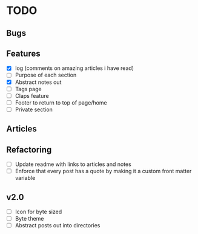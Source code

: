 # TODO

## Bugs

## Features

- [x] log (comments on amazing articles i have read)
- [ ] Purpose of each section
- [x] Abstract notes out
- [ ] Tags page
- [ ] Claps feature
- [ ] Footer to return to top of page/home
- [ ] Private section

## Articles

## Refactoring
- [ ] Update readme with links to articles and notes
- [ ] Enforce that every post has a quote by making it a custom front matter variable

## v2.0

- [ ] Icon for byte sized
- [ ] Byte theme
- [ ] Abstract posts out into directories
